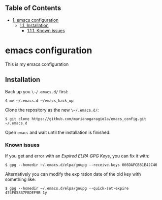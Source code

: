 <div id="table-of-contents">
<h2>Table of Contents</h2>
<div id="text-table-of-contents">
<ul>
<li><a href="#sec-1">1. emacs configuration</a>
<ul>
<li><a href="#sec-1-1">1.1. Installation</a>
<ul>
<li><a href="#sec-1-1-1">1.1.1. Known issues</a></li>
</ul>
</li>
</ul>
</li>
</ul>
</div>
</div>

# emacs configuration<a id="sec-1" name="sec-1"></a>

This is my emacs configuration

## Installation<a id="sec-1-1" name="sec-1-1"></a>

Back up you `\~/.emacs.d/` first:

    $ mv ~/.emacs.d ~/emacs_back_up

Clone the repository as the new `\~/.emacs.d/`:

    $ git clone https://github.com/marianogaragiola/emacs_config.git ~/.emacs.d

Open `emacs` and wait until the installation is finished.

### Known issues<a id="sec-1-1-1" name="sec-1-1-1"></a>

If you get and error with an *Expired ELPA GPG Keys*, you can fix it with:

    $ gpg --homedir ~/.emacs.d/elpa/gnupg --receive-keys 066DAFCB81E42C40

Alternatively you can modify the expiration date of the old key with something like:

    $ gpg --homedir ~/.emacs.d/elpa/gnupg --quick-set-expire 474F05837FBDEF9B 1y
